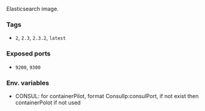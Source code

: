 Elasticsearch image.



### Tags

- `2`, `2.3`, `2.3.2`, `latest`

### Exposed ports

- `9200`, `9300`


### Env. variables

  - CONSUL: for containerPilot, format ConsulIp:consulPort, if not exist then containerPolot if not used
